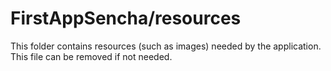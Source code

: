 # FirstAppSencha/resources

This folder contains resources (such as images) needed by the application. This file can
be removed if not needed.
